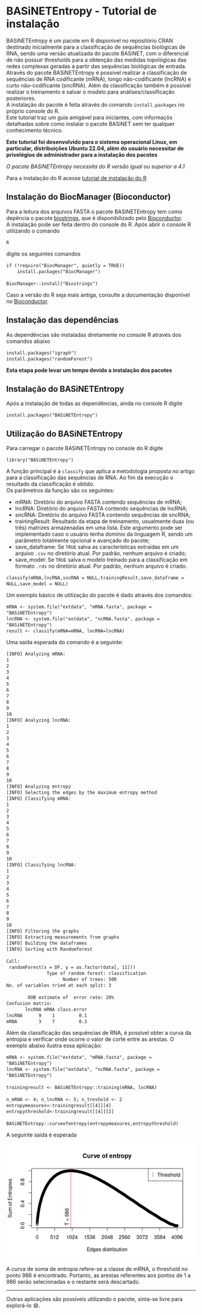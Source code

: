 # BASiNETEntropy - Tutorial de instalação

BASiNETEntropy é um pacote em R disponível no repositório CRAN destinado inicialmente para a classificação de sequências biológicas de RNA, sendo uma versão atualizada do pacote BASiNET, com o diferencial de não possuir thresholds para a obtenção das medidas topológicas das redes complexas geradas a partir das sequências biológicas de entrada.  
Através do pacote BASiNETEntropy é possível realizar a classificação de sequências de RNA codificante (mRNA), longo não-codificante (lncRNA) e curto não-codificante (sncRNA). Além da classificação também é possível realizar o treinamento e salvar o modelo para análises/classificação posteriores.  
A instalação do pacote é feita através do comando 
`install.packages` no próprio console do R.  
Este tutorial traz um guia amigável para iniciantes, com informaçõs detalhadas sobre como instalar o pacote BASiNET sem ter qualquer conhecimento técnico.  

__Este tutorial foi desenvolvido para o sistema operacional Linux, em particular, distribuições Ubuntu 22.04, além do usuário necessitar de privelégios de administrador para a instalação dos pacotes__ 

*O pacote BASiNETEntropy necessita do R versão igual ou superior a 4.1*

Para a instalação do R acesse [tutorial de instalação do R](install_basinet.md#etapa-2-instalação-do-r)

## Instalação do BiocManager (Bioconductor)

Para a leitura dos arquivos FASTA o pacote BASiNETEntropy tem como depência o pacote [biostrings](https://bioconductor.org/packages/release/bioc/html/Biostrings.html), que é disponibilizado pelo [Bioconductor](https://bioconductor.org/).  
A instalação pode ser feita dentro do console do R. Após abrir o console R utilizando o comando
```{bash}
R
```
digite os seguintes comandos
```{R}
if (!require("BiocManager", quietly = TRUE))
    install.packages("BiocManager")

BiocManager::install("Biostrings")
```
Caso a versão do R seja mais antiga, consulte a documentação disponível no [Bioconductor](https://bioconductor.org/about/release-announcements/).

## Instalação das dependências

As dependências são instaladas diretamente no console R através dos comandos abaixo

```{R}
install.packages("igraph")
install.packages("randomForest")
```

__Esta etapa pode levar um tempo devido a instalação dos pacotes__

## Instalação do BASiNETEntropy

Após a instalação de todas as dependências, ainda no console R digite

```{R}
install.packages("BASiNETEntropy")
```

## Utilização do BASiNETEntropy
Para carregar o pacote BASiNETEntropy no console do R digite
```{R}
library("BASiNETEntropy")
```

A função principal é a `classify` que aplica a metodologia proposta no artigo para a classificação das sequências de RNA. Ao fim da execução o resultado da classificação é obtido.  
Os parâmetros da função são os seguintes:  
* mRNA: Diretório do arquivo FASTA contendo sequências de mRNA;  
* lncRNA: Diretório do arquivo FASTA contendo sequências de lncRNA;  
* sncRNA: Diretório do arquivo FASTA contendo sequências de sncRNA;  
* trainingResult: Resultado da etapa de treinamento, usualmente duas (ou três) matrizes armazenadas em uma lista. Este argumento pode ser implementado caso o usuário tenha domínio da linguagem R, sendo um parâmetro totalmente opcional e avançado do pacote;  
* save_dataframe: Se `TRUE` salva as características extraídas em um arquivo `.csv` no diretório atual. Por padrão, nenhum arquivo é criado;  
* save_model: Se `TRUE` salva o modelo treinado para a classificação em formato `.rds` no diretório atual. Por padrão, nenhum arquivo é criado.

```{R}
classify(mRNA,lncRNA,sncRNA = NULL,trainingResult,save_dataframe = NULL,save_model = NULL)
```

Um exemplo básico de utilização do pacote é dado através dos comandos:
```{R}
mRNA <- system.file("extdata", "mRNA.fasta", package = "BASiNETEntropy")
lncRNA <- system.file("extdata", "ncRNA.fasta", package = "BASiNETEntropy")
result <- classify(mRNA=mRNA, lncRNA=lncRNA)
``` 

Uma saída esperada do comando é a seguinte:
```{R}
[INFO] Analyzing mRNA:
1
2
3
4
5
6
7
8
9
10
[INFO] Analyzing lncRNA:
1
2
3
4
5
6
7
8
9
10
[INFO] Analyzing entropy
[INFO] Selecting the edges by the maximum entropy method
[INFO] Classifying mRNA:
1
2
3
4
5
6
7
8
9
10
[INFO] Classifying lncRNA:
1
2
3
4
5
6
7
8
9
10
[INFO] Filtering the graphs
[INFO] Extracting measurements from graphs
[INFO] Building the dataframes
[INFO] Sorting with Randomforest

Call:
 randomForest(x = DF, y = as.factor(data[, 11])) 
               Type of random forest: classification
                     Number of trees: 500
No. of variables tried at each split: 3

        OOB estimate of  error rate: 20%
Confusion matrix:
       lncRNA mRNA class.error
lncRNA      9    1         0.1
mRNA        3    7         0.3
``` 

Além da classificação das sequências de RNA, é possível obter a curva da entropia e verificar onde ocorre o valor de corte entre as arestas. O exemplo abaixo ilustra essa aplicação:

```{R}
mRNA <- system.file("extdata", "mRNA.fasta", package = "BASiNETEntropy")
lncRNA <- system.file("extdata", "ncRNA.fasta", package = "BASiNETEntropy")

trainingresult <- BASiNETEntropy::training(mRNA, lncRNA)

n_mRNA <- 4; n_lncRNA <- 5; n_treshold <- 2
entropymeasures<-trainingresult[[4]][4]
entropythreshold<-trainingresult[[4]][2]

BASiNETEntropy::curveofentropy(entropymeasures,entropythreshold)
``` 

A seguinte saída é esperada

![CE](/img/entropy.png)

A curva de soma de entropia refere-se a classe de mRNA, o threshold no ponto 986 é encontrado. Portanto, as arestas referentes aos pontos de 1 a 986 serão selecionadas e o restante será descartado.

---
Outras aplicações são possíveis utilizando o pacote, sinta-se livre para explorá-lo :smile:.
